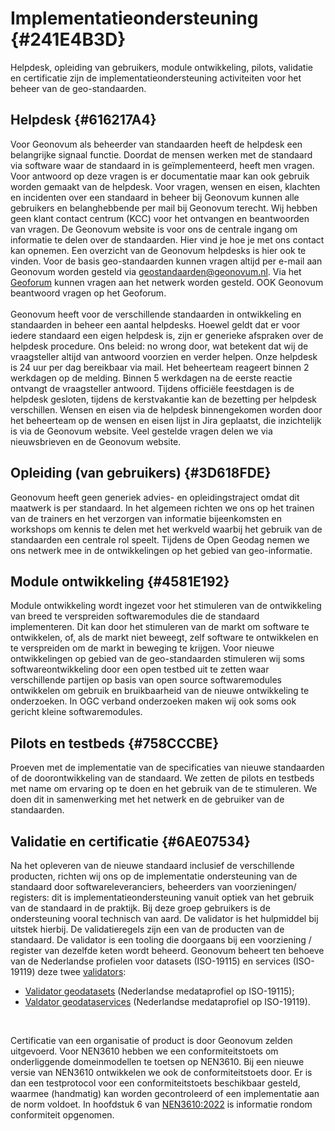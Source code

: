 # Implementatieondersteuning {#241E4B3D}
Helpdesk, opleiding van gebruikers, module ontwikkeling, pilots, validatie en certificatie zijn de implementatieondersteuning activiteiten voor het beheer van de geo-standaarden.
## Helpdesk  {#616217A4}
Voor Geonovum als beheerder van standaarden heeft de helpdesk een belangrijke signaal functie. Doordat de mensen werken met de standaard via software waar de standaard in is geïmplementeerd, heeft men vragen. Voor antwoord op deze vragen is er documentatie maar kan ook gebruik worden gemaakt van de helpdesk. 
Voor vragen, wensen en eisen, klachten en incidenten over een standaard in beheer bij Geonovum kunnen alle gebruikers en belanghebbende per mail bij Geonovum terecht. Wij hebben geen klant contact centrum (KCC) voor het ontvangen en beantwoorden van vragen. De Geonovum website is voor ons de centrale ingang om informatie te delen over de standaarden. Hier vind je  hoe je met ons contact kan opnemen. Een overzicht van de Geonovum helpdesks is hier ook te vinden. Voor de basis geo-standaarden kunnen vragen altijd per e-mail aan Geonovum worden gesteld via <a href='mailto:geostandaarden@geonovum.nl' target='_blank'>geostandaarden@geonovum.nl</a>. Via het <a href='https://geoforum.nl/' target='_blank'>Geoforum</a> kunnen vragen aan het netwerk worden gesteld. OOK Geonovum beantwoord vragen op het Geoforum. 
<br/>
<br/>
Geonovum heeft voor de verschillende standaarden in ontwikkeling en standaarden in beheer een aantal helpdesks. Hoewel geldt dat er voor iedere standaard een eigen helpdesk is, zijn er generieke afspraken over de helpdesk procedure.
Ons beleid: no wrong door, wat betekent dat wij de vraagsteller altijd van antwoord voorzien en verder helpen. Onze helpdesk is 24 uur per dag bereikbaar via mail. Het beheerteam reageert binnen 2 werkdagen op de melding. Binnen 5 werkdagen na de eerste reactie ontvangt de vraagsteller antwoord. Tijdens officiële feestdagen is de helpdesk gesloten, tijdens de kerstvakantie kan de bezetting per helpdesk verschillen. Wensen en eisen via de helpdesk binnengekomen worden door het beheerteam op de wensen en eisen lijst in Jira geplaatst, die inzichtelijk is via de Geonovum website. Veel gestelde vragen delen we via nieuwsbrieven en de Geonovum website.
## Opleiding (van gebruikers) {#3D618FDE}
Geonovum heeft geen generiek advies- en opleidingstraject omdat dit maatwerk is per standaard. In het algemeen richten we ons op het trainen van de trainers en het verzorgen van informatie bijeenkomsten en workshops om kennis te delen met het werkveld waarbij het gebruik van de standaarden een centrale rol speelt. Tijdens de Open Geodag nemen we ons netwerk mee in de ontwikkelingen op het gebied van geo-informatie. 
## Module ontwikkeling {#4581E192}
Module ontwikkeling wordt ingezet voor het stimuleren van de ontwikkeling van breed te verspreiden softwaremodules die de standaard implementeren. Dit kan door het stimuleren van de markt om software te ontwikkelen, of, als de markt niet beweegt, zelf software te ontwikkelen en te verspreiden om de markt in beweging te krijgen. 
Voor nieuwe ontwikkelingen op gebied van de geo-standaarden stimuleren wij soms softwareontwikkeling door een open testbed uit te zetten waar verschillende partijen op basis van open source softwaremodules ontwikkelen om gebruik en bruikbaarheid van de nieuwe ontwikkeling te onderzoeken. In OGC verband onderzoeken maken wij ook soms ook gericht kleine softwaremodules. 
## Pilots en testbeds {#758CCCBE}
Proeven met de implementatie van de specificaties van nieuwe standaarden of de doorontwikkeling van de standaard. We zetten de pilots en testbeds met name om ervaring op te doen en het gebruik van de te stimuleren. We doen dit in samenwerking met het netwerk en de gebruiker van de standaarden.  
## Validatie en certificatie {#6AE07534}
Na het opleveren van de nieuwe standaard inclusief de verschillende producten, richten wij ons op de implementatie ondersteuning van de standaard door softwareleveranciers, beheerders van voorzieningen/ registers: dit is implementatieondersteuning vanuit optiek van het gebruik van de standaard in de praktijk. Bij deze groep gebruikers is de ondersteuning vooral technisch van aard. De validator is het hulpmiddel bij uitstek hierbij. De validatieregels zijn een van de producten van de standaard. De validator is een tooling die doorgaans bij een voorziening / register van dezelfde keten wordt beheerd. 
Geonovum beheert ten behoeve van de Nederlandse profielen voor datasets (ISO-19115) en services (ISO-19119) deze twee <a href='https://www.geonovum.nl/over-geonovum/actueel/update-validator-nederlandse-metadataprofielen' target='_blank'>validators</a>:
<ul><li><a href='http://validatie.geostandaarden.nl/metadata/dataset' target='_blank'>Validator geodatasets</a> (Nederlandse medataprofiel op ISO-19115);</li>
<li><a href='http://validatie.geostandaarden.nl/metadata/service' target='_blank'>Valdator geodataservices</a> (Nederlandse medataprofiel op ISO-19119).</li>
</ul><br/>

Certificatie van een organisatie of product is door Geonovum zelden uitgevoerd. Voor NEN3610 hebben we een conformiteitstoets om onderliggende domeinmodellen te toetsen op NEN3610. Bij een nieuwe versie van NEN3610 ontwikkelen we ook de conformiteitstoets door. Er is dan een testprotocol voor een conformiteitstoets beschikbaar gesteld, waarmee (handmatig) kan worden gecontroleerd of een implementatie aan de norm voldoet. In hoofdstuk 6 van <a href='https://www.geonovum.nl/geo-standaarden/nen-3610-basismodel-voor-informatiemodellen' target='_blank'>NEN3610:2022</a> is informatie rondom conformiteit opgenomen. 
